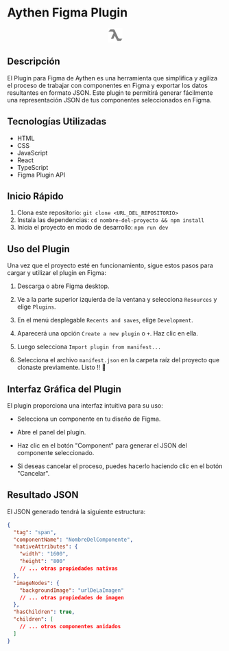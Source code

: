 # Aythen Figma Plugin

<div align="center">
  <img src="public/logo.webp" alt="Aythen Logo" />
</div>

## Descripción

El Plugin para Figma de Aythen es una herramienta que simplifica y agiliza el proceso de trabajar con componentes en Figma y exportar los datos resultantes en formato JSON. Este plugin te permitirá generar fácilmente una representación JSON de tus componentes seleccionados en Figma.

## Tecnologías Utilizadas

- HTML
- CSS
- JavaScript
- React
- TypeScript
- Figma Plugin API

## Inicio Rápido

1. Clona este repositorio: `git clone <URL_DEL_REPOSITORIO>`
2. Instala las dependencias: `cd nombre-del-proyecto && npm install`
3. Inicia el proyecto en modo de desarrollo: `npm run dev`

## Uso del Plugin

Una vez que el proyecto esté en funcionamiento, sigue estos pasos para cargar y utilizar el plugin en Figma:

1. Descarga o abre Figma desktop.

2. Ve a la parte superior izquierda de la ventana y selecciona `Resources` y elige `Plugins`.

3. En el menú desplegable `Recents and saves`, elige `Development`.

4. Aparecerá una opción `Create a new plugin` o `+`. Haz clic en ella.

5. Luego selecciona `Import plugin from manifest...`

6. Selecciona el archivo `manifest.json` en la carpeta raíz del proyecto que clonaste previamente. Listo !! 🚀

## Interfaz Gráfica del Plugin

El plugin proporciona una interfaz intuitiva para su uso:

- Selecciona un componente en tu diseño de Figma.

- Abre el panel del plugin.

- Haz clic en el botón "Component" para generar el JSON del componente seleccionado.

- Si deseas cancelar el proceso, puedes hacerlo haciendo clic en el botón "Cancelar".

## Resultado JSON

El JSON generado tendrá la siguiente estructura:

```json
{
  "tag": "span",
  "componentName": "NombreDelComponente",
  "nativeAttributes": {
    "width": "1600",
    "height": "800"
    // ... otras propiedades nativas
  },
  "imageNodes": {
    "backgroundImage": "urlDeLaImagen"
    // ... otras propiedades de imagen
  },
  "hasChildren": true,
  "children": [
    // ... otros componentes anidados
  ]
}
```
